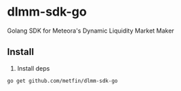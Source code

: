 # dlmm-sdk-go

Golang SDK for Meteora's Dynamic Liquidity Market Maker

## Install

1. Install deps

```
go get github.com/metfin/dlmm-sdk-go
```
